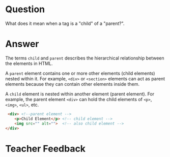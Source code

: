 # Question
What does it mean when a tag is a "child" of a "parent?".

# Answer
The terms `child` and `parent` describes the hierarchical relationship between the elements in HTML. 

A `parent` element contains one or more other elements (child elements) nested within it. For example, `<div>` or `<section>` elements can act as parent elements because they can contain other elements inside them. 

A `child` element is nested within another element (parent element). For example, the parent element `<div>` can hold the child elements of `<p>`, `<img>`, `<ul>`, etc. 

```html
 <div> <!--parent element -->
    <p>Child Element</p> <!-- child element -->
    <img src="" alt="">  <!-- also child element -->
</div>
```

# Teacher Feedback